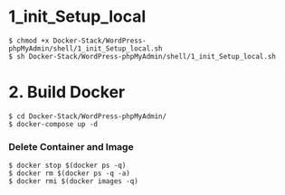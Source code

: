 
# 1_init_Setup_local

```
$ chmod +x Docker-Stack/WordPress-phpMyAdmin/shell/1_init_Setup_local.sh
$ sh Docker-Stack/WordPress-phpMyAdmin/shell/1_init_Setup_local.sh
```

# 2. Build Docker

```
$ cd Docker-Stack/WordPress-phpMyAdmin/
$ docker-compose up -d
```

### Delete Container and Image

```
$ docker stop $(docker ps -q)
$ docker rm $(docker ps -q -a)
$ docker rmi $(docker images -q)
```
